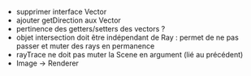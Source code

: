 -   supprimer interface Vector
-   ajouter getDirection aux Vector
-   pertinence des getters/setters des vectors ?
-   objet intersection doit être indépendant de Ray : permet de ne pas passer et muter des rays en permanence
-   rayTrace ne doit pas muter la Scene en argument (lié au précédent)
-   Image -> Renderer
